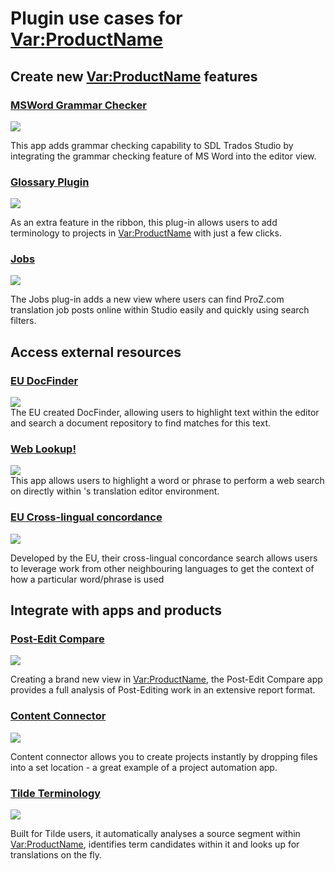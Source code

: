 # Plugin use cases for <Var:ProductName>

## Create new <Var:ProductName> features

### [MSWord Grammar Checker](https://appstore.rws.com/Plugin/84)

<img style="display:block; " src="images/MSWordGrammarChecker.png" />

This app adds grammar checking capability to SDL Trados Studio by integrating the grammar checking feature of MS Word into the editor view.

### [Glossary Plugin](https://appstore.rws.com/Plugin/166)

<img style="display:block; " src="images/Glossaryplugin.png" />

As an extra feature in the ribbon, this plug-in allows users to add terminology to projects in <Var:ProductName> with just a few clicks.

### [Jobs](https://appstore.rws.com/Plugin/32)

<img style="display:block; " src="images/Jobs.png" />

The Jobs plug-in adds a new view where users can find ProZ.com translation job posts online within Studio easily and quickly using search filters.

## Access external resources

### [EU DocFinder]()

<img style="display:block; " src="images/eudocfinder.jpg" />
The EU created DocFinder, allowing users to highlight text within the editor and search a document repository to find matches for this text.

### [Web Lookup!](https://appstore.rws.com/Plugin/4)

<img style="display:block; " src="images/weblookup.png" />
This app allows users to highlight a word or phrase to perform a web search on directly within <Var:ProductName>'s translation editor environment.

### [EU Cross-lingual concordance]()

<img style="display:block; " src="images/eucrosslingual.jpg" />

Developed by the EU, their cross-lingual concordance search allows users to leverage work from other neighbouring languages to get the context of how a particular word/phrase is used

## Integrate with apps and products

### [Post-Edit Compare](https://appstore.rws.com/Plugin/15)

<img style="display:block; " src="images/PostEditCompare.jpg" />

Creating a brand new view in <Var:ProductName>, the Post-Edit Compare app provides a full analysis of Post-Editing work in an extensive report format.

### [Content Connector]()

<img style="display:block; " src="images/contentconnector.jpg" />

Content connector allows you to create projects instantly by dropping files into a set location - a great example of a project automation app.

### [Tilde Terminology](https://appstore.sdl.com/language/app/tilde-terminology-plugin/511/)

<img style="display:block; " src="images/TildeTerminology.png" />

Built for Tilde users, it automatically analyses a source segment within <Var:ProductName>, identifies term candidates within it and looks up for translations on the fly.